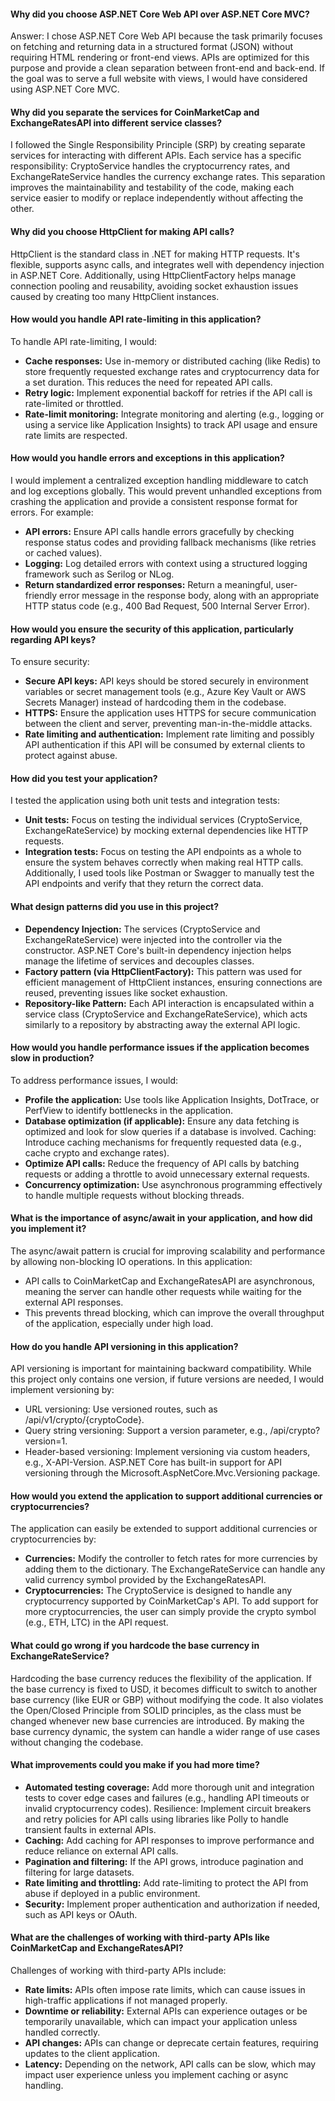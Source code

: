 #### Why did you choose ASP.NET Core Web API over ASP.NET Core MVC?

Answer: I chose ASP.NET Core Web API because the task primarily focuses on fetching and returning data in a structured format (JSON) without requiring HTML rendering or front-end views. APIs are optimized for this purpose and provide a clean separation between front-end and back-end. If the goal was to serve a full website with views, I would have considered using ASP.NET Core MVC.

#### Why did you separate the services for CoinMarketCap and ExchangeRatesAPI into different service classes?

I followed the Single Responsibility Principle (SRP) by creating separate services for interacting with different APIs. Each service has a specific responsibility: CryptoService handles the cryptocurrency rates, and ExchangeRateService handles the currency exchange rates. This separation improves the maintainability and testability of the code, making each service easier to modify or replace independently without affecting the other.

#### Why did you choose HttpClient for making API calls?

HttpClient is the standard class in .NET for making HTTP requests. It's flexible, supports async calls, and integrates well with dependency injection in ASP.NET Core. Additionally, using HttpClientFactory helps manage connection pooling and reusability, avoiding socket exhaustion issues caused by creating too many HttpClient instances.

#### How would you handle API rate-limiting in this application?

 To handle API rate-limiting, I would:
- **Cache responses:** Use in-memory or distributed caching (like Redis) to store frequently requested exchange rates and cryptocurrency data for a set duration. This reduces the need for repeated API calls.
- **Retry logic:** Implement exponential backoff for retries if the API call is rate-limited or throttled.
- **Rate-limit monitoring:** Integrate monitoring and alerting (e.g., logging or using a service like Application Insights) to track API usage and ensure rate limits are respected.

#### How would you handle errors and exceptions in this application?

I would implement a centralized exception handling middleware to catch and log exceptions globally. This would prevent unhandled exceptions from crashing the application and provide a consistent response format for errors. 
For example:
- **API errors:** Ensure API calls handle errors gracefully by checking response status codes and providing fallback mechanisms (like retries or cached values).
- **Logging:** Log detailed errors with context using a structured logging framework such as Serilog or NLog.
- **Return standardized error responses:** Return a meaningful, user-friendly error message in the response body, along with an appropriate HTTP status code (e.g., 400 Bad Request, 500 Internal Server Error).

#### How would you ensure the security of this application, particularly regarding API keys?
To ensure security:

- **Secure API keys:** API keys should be stored securely in environment variables or secret management tools (e.g., Azure Key Vault or AWS Secrets Manager) instead of hardcoding them in the codebase.
- **HTTPS:** Ensure the application uses HTTPS for secure communication between the client and server, preventing man-in-the-middle attacks.
- **Rate limiting and authentication:** Implement rate limiting and possibly API authentication if this API will be consumed by external clients to protect against abuse.

#### How did you test your application?

I tested the application using both unit tests and integration tests:
- **Unit tests:** Focus on testing the individual services (CryptoService, ExchangeRateService) by mocking external dependencies like HTTP requests.
- **Integration tests:** Focus on testing the API endpoints as a whole to ensure the system behaves correctly when making real HTTP calls. Additionally, I used tools like Postman or Swagger to manually test the API endpoints and verify that they return the correct data.

#### What design patterns did you use in this project?

- **Dependency Injection:** The services (CryptoService and ExchangeRateService) were injected into the controller via the constructor. ASP.NET Core's built-in dependency injection helps manage the lifetime of services and decouples classes.
- **Factory pattern (via HttpClientFactory):** This pattern was used for efficient management of HttpClient instances, ensuring connections are reused, preventing issues like socket exhaustion.
- **Repository-like Pattern:** Each API interaction is encapsulated within a service class (CryptoService and ExchangeRateService), which acts similarly to a repository by abstracting away the external API logic.

#### How would you handle performance issues if the application becomes slow in production?

To address performance issues, I would:
- **Profile the application:** Use tools like Application Insights, DotTrace, or PerfView to identify bottlenecks in the application.
- **Database optimization (if applicable):** Ensure any data fetching is optimized and look for slow queries if a database is involved.
Caching: Introduce caching mechanisms for frequently requested data (e.g., cache crypto and exchange rates).
- **Optimize API calls:** Reduce the frequency of API calls by batching requests or adding a throttle to avoid unnecessary external requests.
- **Concurrency optimization:** Use asynchronous programming effectively to handle multiple requests without blocking threads.

#### What is the importance of async/await in your application, and how did you implement it?

The async/await pattern is crucial for improving scalability and performance by allowing non-blocking IO operations. In this application:
- API calls to CoinMarketCap and ExchangeRatesAPI are asynchronous, meaning the server can handle other requests while waiting for the external API responses.
- This prevents thread blocking, which can improve the overall throughput of the application, especially under high load.

#### How do you handle API versioning in this application?

API versioning is important for maintaining backward compatibility. While this project only contains one version, if future versions are needed, I would implement versioning by:
- URL versioning: Use versioned routes, such as /api/v1/crypto/{cryptoCode}.
- Query string versioning: Support a version parameter, e.g., /api/crypto?version=1.
- Header-based versioning: Implement versioning via custom headers, e.g., X-API-Version.
ASP.NET Core has built-in support for API versioning through the Microsoft.AspNetCore.Mvc.Versioning package.

#### How would you extend the application to support additional currencies or cryptocurrencies?

The application can easily be extended to support additional currencies or cryptocurrencies by:

- **Currencies:** Modify the controller to fetch rates for more currencies by adding them to the dictionary. The ExchangeRateService can handle any valid currency symbol provided by the ExchangeRatesAPI.
- **Cryptocurrencies:** The CryptoService is designed to handle any cryptocurrency supported by CoinMarketCap's API. To add support for more cryptocurrencies, the user can simply provide the crypto symbol (e.g., ETH, LTC) in the API request.

#### What could go wrong if you hardcode the base currency in ExchangeRateService?

Hardcoding the base currency reduces the flexibility of the application. If the base currency is fixed to USD, it becomes difficult to switch to another base currency (like EUR or GBP) without modifying the code. It also violates the Open/Closed Principle from SOLID principles, as the class must be changed whenever new base currencies are introduced. By making the base currency dynamic, the system can handle a wider range of use cases without changing the codebase.

#### What improvements could you make if you had more time?

- **Automated testing coverage:** Add more thorough unit and integration tests to cover edge cases and failures (e.g., handling API timeouts or invalid cryptocurrency codes).
Resilience: Implement circuit breakers and retry policies for API calls using libraries like Polly to handle transient faults in external APIs.
- **Caching:** Add caching for API responses to improve performance and reduce reliance on external API calls.
- **Pagination and filtering:** If the API grows, introduce pagination and filtering for large datasets.
- **Rate limiting and throttling:** Add rate-limiting to protect the API from abuse if deployed in a public environment.
- **Security:** Implement proper authentication and authorization if needed, such as API keys or OAuth.


#### What are the challenges of working with third-party APIs like CoinMarketCap and ExchangeRatesAPI?
Challenges of working with third-party APIs include:

- **Rate limits:** APIs often impose rate limits, which can cause issues in high-traffic applications if not managed properly.
- **Downtime or reliability:** External APIs can experience outages or be temporarily unavailable, which can impact your application unless handled correctly.
- **API changes:** APIs can change or deprecate certain features, requiring updates to the client application.
- **Latency:** Depending on the network, API calls can be slow, which may impact user experience unless you implement caching or async handling.











